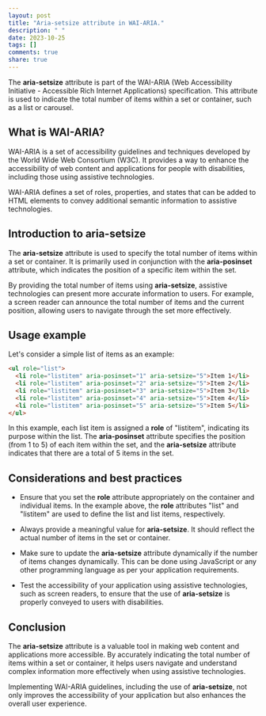 ```yaml
---
layout: post
title: "Aria-setsize attribute in WAI-ARIA."
description: " "
date: 2023-10-25
tags: []
comments: true
share: true
---
```


The **aria-setsize** attribute is part of the WAI-ARIA (Web Accessibility Initiative - Accessible Rich Internet Applications) specification. This attribute is used to indicate the total number of items within a set or container, such as a list or carousel.

## What is WAI-ARIA?

WAI-ARIA is a set of accessibility guidelines and techniques developed by the World Wide Web Consortium (W3C). It provides a way to enhance the accessibility of web content and applications for people with disabilities, including those using assistive technologies.

WAI-ARIA defines a set of roles, properties, and states that can be added to HTML elements to convey additional semantic information to assistive technologies.

## Introduction to aria-setsize

The **aria-setsize** attribute is used to specify the total number of items within a set or container. It is primarily used in conjunction with the **aria-posinset** attribute, which indicates the position of a specific item within the set.

By providing the total number of items using **aria-setsize**, assistive technologies can present more accurate information to users. For example, a screen reader can announce the total number of items and the current position, allowing users to navigate through the set more effectively.

## Usage example

Let's consider a simple list of items as an example:

```html
<ul role="list">
  <li role="listitem" aria-posinset="1" aria-setsize="5">Item 1</li>
  <li role="listitem" aria-posinset="2" aria-setsize="5">Item 2</li>
  <li role="listitem" aria-posinset="3" aria-setsize="5">Item 3</li>
  <li role="listitem" aria-posinset="4" aria-setsize="5">Item 4</li>
  <li role="listitem" aria-posinset="5" aria-setsize="5">Item 5</li>
</ul>
```

In this example, each list item is assigned a **role** of "listitem", indicating its purpose within the list. The **aria-posinset** attribute specifies the position (from 1 to 5) of each item within the set, and the **aria-setsize** attribute indicates that there are a total of 5 items in the set.

## Considerations and best practices

- Ensure that you set the **role** attribute appropriately on the container and individual items. In the example above, the **role** attributes "list" and "listitem" are used to define the list and list items, respectively.

- Always provide a meaningful value for **aria-setsize**. It should reflect the actual number of items in the set or container.

- Make sure to update the **aria-setsize** attribute dynamically if the number of items changes dynamically. This can be done using JavaScript or any other programming language as per your application requirements.

- Test the accessibility of your application using assistive technologies, such as screen readers, to ensure that the use of **aria-setsize** is properly conveyed to users with disabilities.

## Conclusion

The **aria-setsize** attribute is a valuable tool in making web content and applications more accessible. By accurately indicating the total number of items within a set or container, it helps users navigate and understand complex information more effectively when using assistive technologies.

Implementing WAI-ARIA guidelines, including the use of **aria-setsize**, not only improves the accessibility of your application but also enhances the overall user experience.